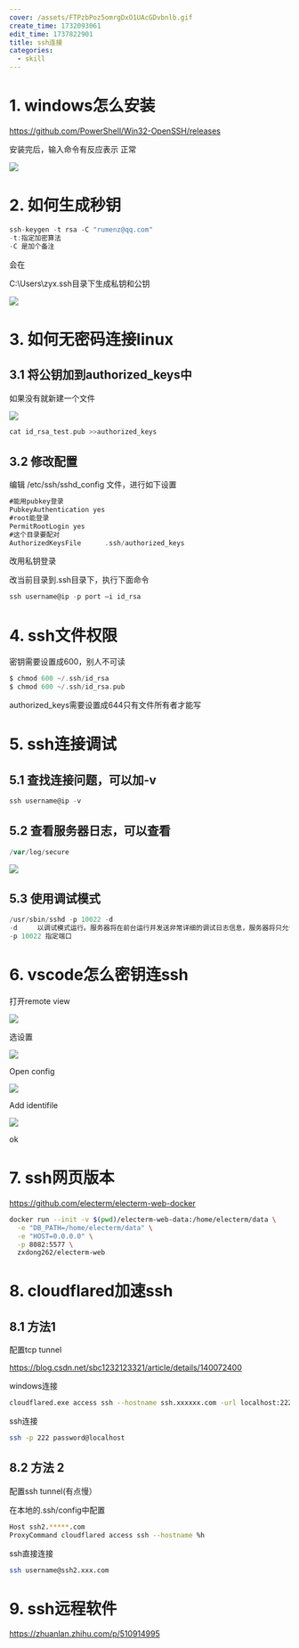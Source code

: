 ```yaml
---
cover: /assets/FTPzbPoz5omrgDxO1UAcGDvbnlb.gif
create_time: 1732093061
edit_time: 1737822901
title: ssh连接
categories:
  - skill
---
```



# 1. windows怎么安装

https://github.com/PowerShell/Win32-OpenSSH/releases

安装完后，输入命令有反应表示 正常

<img src="/assets/GmyJbvgYPoRV7sxFLPlcDpSYn3e.png" src-width="704" class="markdown-img m-auto" src-height="149" align="center"/>

# 2. 如何生成秒钥

```go
ssh-keygen -t rsa -C "rumenz@qq.com"
-t:指定加密算法
-C 是加个备注
```

会在

C:\Users\zyx\.ssh目录下生成私钥和公钥

<img src="/assets/In9abwAknoiqcixqOlXcUixrnFe.png" src-width="351" class="markdown-img m-auto" src-height="245" align="center"/>

# 3. 如何无密码连接linux

## 3.1 将公钥加到authorized_keys中

如果没有就新建一个文件

<img src="/assets/QaETblbouoGuVtxTUllcuVrfnfL.png" src-width="557" class="markdown-img m-auto" src-height="52" align="center"/>

```go
cat id_rsa_test.pub >>authorized_keys
```

## 3.2 修改配置

编辑 /etc/ssh/sshd_config 文件，进行如下设置

```go
#能用pubkey登录
PubkeyAuthentication yes
#root能登录
PermitRootLogin yes
#这个目录要配对
AuthorizedKeysFile      .ssh/authorized_keys
```

改用私钥登录

改当前目录到.ssh目录下，执行下面命令

```go
ssh username@ip -p port –i id_rsa
```

# 4. ssh文件权限

密钥需要设置成600，别人不可读

```go
$ chmod 600 ~/.ssh/id_rsa
$ chmod 600 ~/.ssh/id_rsa.pub
```

authorized_keys需要设置成644只有文件所有者才能写

# 5. ssh连接调试

## 5.1 查找连接问题，可以加-v

```go
ssh username@ip -v
```

## 5.2 查看服务器日志，可以查看

```go
/var/log/secure
```

<img src="/assets/CgtHbtVkBoyNNJxEidQccdICnid.png" src-width="1068" class="markdown-img m-auto" src-height="138" align="center"/>

## 5.3 使用调试模式

```go
/usr/sbin/sshd -p 10022 -d
-d     以调试模式运行。服务器将在前台运行并发送非常详细的调试日志信息，服务器将只允许接入一个连接，并且不派生出子进程。仅用于调试目的。
-p 10022 指定端口
```

# 6. vscode怎么密钥连ssh

打开remote view

<img src="/assets/POJvbqyTIoOwFIxagzdctNc0n0g.png" src-width="572" class="markdown-img m-auto" src-height="53" align="center"/>

选设置

<img src="/assets/ZZdlbScPFoKp4bxbah1czVsvnmf.png" src-width="487" class="markdown-img m-auto" src-height="75" align="center"/>

Open config

<img src="/assets/WrKmbYDozo6gLrxCnXecRXEdnRF.png" src-width="396" class="markdown-img m-auto" src-height="77" align="center"/>

Add identifile

<img src="/assets/KVJeb5rpVocufSxSPKvcEPTSn3b.png" src-width="501" class="markdown-img m-auto" src-height="107" align="center"/>

ok

# 7. ssh网页版本

https://github.com/electerm/electerm-web-docker

```bash
docker run --init -v $(pwd)/electerm-web-data:/home/electerm/data \
  -e "DB_PATH=/home/electerm/data" \
  -e "HOST=0.0.0.0" \
  -p 8082:5577 \
  zxdong262/electerm-web
```

# 8. cloudflared加速ssh

## 8.1 方法1

配置tcp tunnel

https://blog.csdn.net/sbc1232123321/article/details/140072400

windows连接

```bash
cloudflared.exe access ssh --hostname ssh.xxxxxx.com -url localhost:222
```

ssh连接

```bash
ssh -p 222 password@localhost
```

## 8.2 方法 2

配置ssh tunnel(有点慢）

在本地的.ssh/config中配置

```bash
Host ssh2.*****.com
ProxyCommand cloudflared access ssh --hostname %h
```

ssh直接连接

```bash
ssh username@ssh2.xxx.com
```

# 9. ssh远程软件

https://zhuanlan.zhihu.com/p/510914995

